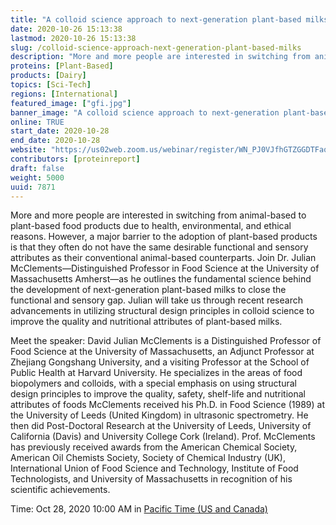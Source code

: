 ```yaml
---
title: "A colloid science approach to next-generation plant-based milks"
date: 2020-10-26 15:13:38
lastmod: 2020-10-26 15:13:38
slug: /colloid-science-approach-next-generation-plant-based-milks
description: "More and more people are interested in switching from animal-based to plant-based food products due to health, environmental, and ethical reasons. However, a major barrier to the adoption of plant-based products is that they often do not have the same desirable functional and sensory attributes as their conventional animal-based counterparts. Join Dr. Julian McClements—Distinguished Professor in Food Science at the University of Massachusetts Amherst—as he outlines the fundamental science behind the development of next-generation plant-based milks to close the functional and sensory gap."
proteins: [Plant-Based]
products: [Dairy]
topics: [Sci-Tech]
regions: [International]
featured_image: ["gfi.jpg"]
banner_image: "A colloid science approach to next-generation plant-based milks.jpg"
online: TRUE
start_date: 2020-10-28
end_date: 2020-10-28
website: "https://us02web.zoom.us/webinar/register/WN_PJ0VJfhGTZGGDTFaq2-d8g"
contributors: [proteinreport]
draft: false
weight: 5000
uuid: 7871
---
```

<p>More and more people are interested in switching from animal-based to plant-based food products due to health, environmental, and ethical reasons. However, a major barrier to the adoption of plant-based products is that they often do not have the same desirable functional and sensory attributes as their conventional animal-based counterparts. Join Dr. Julian McClements—Distinguished Professor in Food Science at the University of Massachusetts Amherst—as he outlines the fundamental science behind the development of next-generation plant-based milks to close the functional and sensory gap. Julian will take us through recent research advancements in utilizing structural design principles in colloid science to improve the quality and nutritional attributes of plant-based milks.</p>
<p>Meet the speaker: David Julian McClements is a Distinguished Professor of Food Science at the University of Massachusetts, an Adjunct Professor at Zhejiang Gongshang University, and a visiting Professor at the School of Public Health at Harvard University. He specializes in the areas of food biopolymers and colloids, with a special emphasis on using structural design principles to improve the quality, safety, shelf-life and nutritional attributes of foods McClements received his Ph.D. in Food Science (1989) at the University of Leeds (United Kingdom) in ultrasonic spectrometry. He then did Post-Doctoral Research at the University of Leeds, University of California (Davis) and University College Cork (Ireland). Prof. McClements has previously received awards from the American Chemical Society, American Oil Chemists Society, Society of Chemical Industry (UK), International Union of Food Science and Technology, Institute of Food Technologists, and University of Massachusetts in recognition of his scientific achievements.</p>
<p>Time: Oct 28, 2020 10:00 AM in <a href=";">Pacific Time (US and Canada)</a></p>
